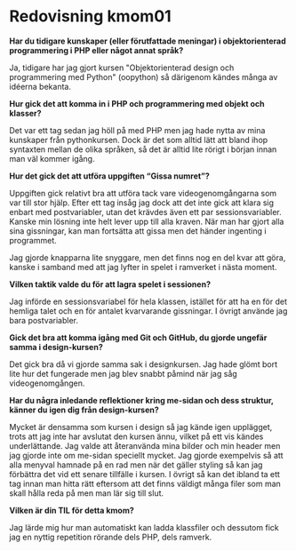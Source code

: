 ---
---
Redovisning kmom01
=========================

<b>Har du tidigare kunskaper (eller förutfattade meningar) i objektorienterad programmering i PHP eller något annat språk?</b>
<p>
Ja, tidigare har jag gjort kursen "Objektorienterad design och programmering med
Python" (oopython) så därigenom kändes många av idéerna bekanta.
</p>

<b>Hur gick det att komma in i PHP och programmering med objekt och klasser?</b>
<p>
Det var ett tag sedan jag höll på med PHP men jag hade nytta av mina kunskaper
från pythonkursen. Dock är det som alltid lätt att bland ihop syntaxten mellan
de olika språken, så det är alltid lite rörigt i början innan man väl kommer igång.
</p>

<b>Hur det gick det att utföra uppgiften “Gissa numret”?</b>
<p>
Uppgiften gick relativt bra att utföra tack vare videogenomgångarna som var till
stor hjälp. Efter ett tag insåg jag dock att det inte gick att klara sig enbart
med postvariabler, utan det krävdes även ett par sessionsvariabler. Kanske min
lösning inte helt lever upp till alla kraven. När man har gjort alla sina gissningar,
kan man fortsätta att gissa men det händer ingenting i programmet.

Jag gjorde knapparna lite snyggare, men det finns nog en del kvar att göra,
kanske i samband med att jag lyfter in spelet i ramverket i nästa moment.
</p>

<b>Vilken taktik valde du för att lagra spelet i sessionen?</b>
<p>
Jag införde en sessionsvariabel för hela klassen, istället för att ha en för
det hemliga talet och en för antalet kvarvarande gissningar. I övrigt använde
jag bara postvariabler.
</p>

<b>Gick det bra att komma igång med Git och GitHub, du gjorde ungefär samma i design-kursen?</b>
<p>
Det gick bra då vi gjorde samma sak i designkursen. Jag hade glömt bort lite hur
det fungerade men jag blev snabbt påmind när jag såg videogenomgången.
</p>

<b>Har du några inledande reflektioner kring me-sidan och dess struktur, känner du igen dig från design-kursen?</b>
<p>
Mycket är densamma som kursen i design så jag kände igen upplägget, trots att jag
inte har avslutat den kursen ännu, vilket på ett vis kändes underlättande. Jag
valde att återanvända mina bilder och min header men jag gjorde inte om me-sidan
speciellt mycket. Jag gjorde exempelvis så att alla menyval hamnade på en rad men
när det gäller styling så kan jag förbättra det vid ett senare tillfälle i kursen.
I övrigt så kan det ibland ta ett tag innan man hitta rätt eftersom att det finns
väldigt många filer som man skall hålla reda på men man lär sig till slut.
</p>

<b>Vilken är din TIL för detta kmom?</b>
<p>
Jag lärde mig hur man automatiskt kan ladda klassfiler och dessutom fick jag en
nyttig repetition rörande dels PHP, dels ramverk.
</p>
